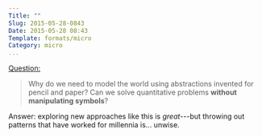 ```yaml
---
Title: ""
Slug: 2015-05-28-0843
Date: 2015-05-28 08:43
Template: formats/micro
Category: micro
...
```



[Question:](http://worrydream.com/#!/KillMath)

> Why do we need to model the world using abstractions invented for pencil and
> paper? Can we solve quantitative problems **without manipulating symbols**?

Answer: exploring new approaches like this is *great*---but throwing out 
patterns that have worked for millennia is... unwise.